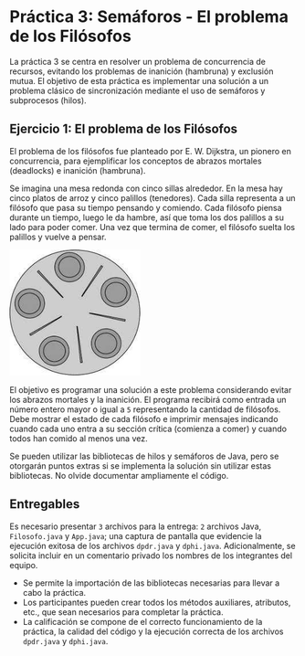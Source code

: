 # Práctica 3: Semáforos - El problema de los Filósofos

La práctica 3 se centra en resolver un problema de concurrencia de recursos, evitando los problemas de inanición (hambruna) y exclusión mutua. El objetivo de esta práctica es implementar una solución a un problema clásico de sincronización mediante el uso de semáforos y subprocesos (hilos).

## Ejercicio 1: El problema de los Filósofos

El problema de los filósofos fue planteado por E. W. Dijkstra, un pionero en concurrencia, para ejemplificar los conceptos de abrazos mortales (deadlocks) e inanición (hambruna).

Se imagina una mesa redonda con cinco sillas alrededor. En la mesa hay cinco platos de arroz y cinco palillos (tenedores). Cada silla representa a un filósofo que pasa su tiempo pensando y comiendo. Cada filósofo piensa durante un tiempo, luego le da hambre, así que toma los dos palillos a su lado para poder comer. Una vez que termina de comer, el filósofo suelta los palillos y vuelve a pensar.

![P-Filosofos](/Practica03/img/problema-filosofos.jpg)

El objetivo es programar una solución a este problema considerando evitar los abrazos mortales y la inanición. El programa recibirá como entrada un número entero mayor o igual a `5` representando la cantidad de filósofos. Debe mostrar el estado de cada filósofo e imprimir mensajes indicando cuando cada uno entra a su sección crítica (comienza a comer) y cuando todos han comido al menos una vez.

Se pueden utilizar las bibliotecas de hilos y semáforos de Java, pero se otorgarán puntos extras si se implementa la solución sin utilizar estas bibliotecas. No olvide documentar ampliamente el código.

## Entregables

Es necesario presentar `3` archivos para la entrega: `2` archivos Java, `Filosofo.java` y `App.java`; una captura de pantalla que evidencie la ejecución exitosa de los archivos `dpdr.java` y `dphi.java`. Adicionalmente, se solicita incluir en un comentario privado los nombres de los integrantes del equipo.

- Se permite la importación de las bibliotecas necesarias para llevar a cabo la práctica.
- Los participantes pueden crear todos los métodos auxiliares, atributos, etc., que sean necesarios para completar la práctica.
- La calificación se compone de el correcto funcionamiento de la práctica, la calidad del código y la ejecución correcta de los archivos `dpdr.java` y `dphi.java`.
